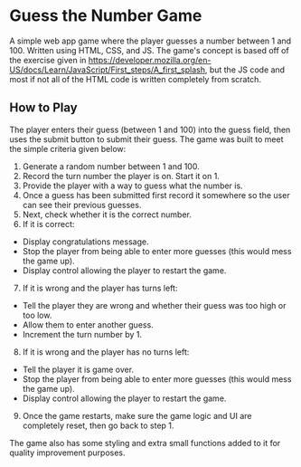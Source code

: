 # Guess the Number Game

A simple web app game where the player guesses a number between 1 and 100. Written using HTML, CSS, and JS. The game's concept is based off of the exercise given in <https://developer.mozilla.org/en-US/docs/Learn/JavaScript/First_steps/A_first_splash>, but the JS code and most if not all of the HTML code is written completely from scratch.

## How to Play

The player enters their guess (between 1 and 100) into the guess field, then uses the submit button to submit their guess. The game was built to meet the simple criteria given below:

1. Generate a random number between 1 and 100.
2. Record the turn number the player is on. Start it on 1.
3. Provide the player with a way to guess what the number is.
4. Once a guess has been submitted first record it somewhere so the user can see their previous guesses.
5. Next, check whether it is the correct number.
6. If it is correct:

- Display congratulations message.
- Stop the player from being able to enter more guesses (this would mess the game up).
- Display control allowing the player to restart the game.

7. If it is wrong and the player has turns left:

- Tell the player they are wrong and whether their guess was too high or too low.
- Allow them to enter another guess.
- Increment the turn number by 1.

8. If it is wrong and the player has no turns left:

- Tell the player it is game over.
- Stop the player from being able to enter more guesses (this would mess the game up).
- Display control allowing the player to restart the game.

9. Once the game restarts, make sure the game logic and UI are completely reset, then go back to step 1.

The game also has some styling and extra small functions added to it for quality improvement purposes.
